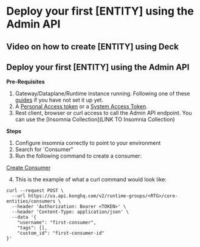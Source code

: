 # Deploy your first [ENTITY] using the Admin API

## Video on how to create [ENTITY] using Deck

<!--
[![Adding new [ENTITY] using the Admin API](./images/)](https://youtu.be/ "Adding new [ENTITY] using the Admin API")
-->

## Deploy your first [ENTITY] using the Admin API

**Pre-Requisites**

1. Gateway/Dataplane/Runtime instance running. Following one of these [guides](../install/) if you have not set it up yet.
2. A [Personal Access token](../deck/create-deck-token-konnect/personal-access-token/) or a [System Access Token](../deck/create-deck-token-konnect/system-access-token/). 
3. Rest client, browser or curl access to call the Admin API endpoint. You can use the [Insomnia Collection](LINK TO Insomnia Collection)

**Steps**

1. Configure insomnia correctly to point to your environment
2. Search for `Consumer" 
3. Run the following command to create a consumer:

[Create Consumer](../../images/create-consumer.png)

4. This is the example of what a curl command would look like:

```
curl --request POST \
  --url https://us.api.konghq.com/v2/runtime-groups/<RTG>/core-entities/consumers \
  --header 'Authorization: Bearer <TOKEN>' \
  --header 'Content-Type: application/json' \
  --data '{
	"username": "first-consumer",
	"tags": [],
	"custom_id": "first-consumer-id"
}'
```


